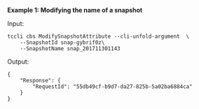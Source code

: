 **Example 1: Modifying the name of a snapshot**



Input: 

```
tccli cbs ModifySnapshotAttribute --cli-unfold-argument  \
    --SnapshotId snap-gybrif0z\
    --SnapshotName snap_201711301143
```

Output: 
```
{
    "Response": {
        "RequestId": "55db49cf-b9d7-da27-825b-5a02ba6884ca"
    }
}
```

